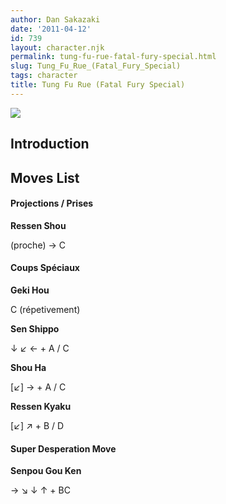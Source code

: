 ```yaml
---
author: Dan Sakazaki
date: '2011-04-12'
id: 739
layout: character.njk
permalink: tung-fu-rue-fatal-fury-special.html
slug: Tung_Fu_Rue_(Fatal_Fury_Special)
tags: character
title: Tung Fu Rue (Fatal Fury Special)
---
```


![](/images/Ffsptung.PNG)  

## Introduction

## Moves List

#### Projections / Prises

**Ressen Shou**

(proche) → C

#### Coups Spéciaux

**Geki Hou**

C (répetivement)

**Sen Shippo**

↓ ↙ ← + A / C

**Shou Ha**

\[↙\] → + A / C

**Ressen Kyaku**

\[↙\] ↗ + B / D

#### Super Desperation Move

**Senpou Gou Ken**

→ ↘ ↓ ↑ + BC